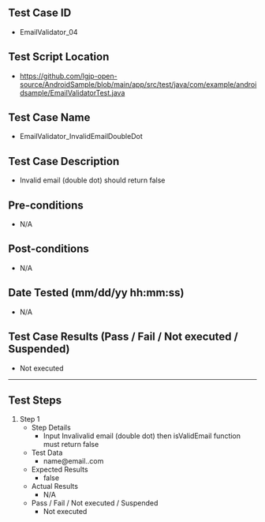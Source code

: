 ## Test Case ID
* EmailValidator_04
## Test Script Location
* https://github.com/lgjp-open-source/AndroidSample/blob/main/app/src/test/java/com/example/androidsample/EmailValidatorTest.java
## Test Case Name
* EmailValidator_InvalidEmailDoubleDot
## Test Case Description
* Invalid email (double dot) should return false
## Pre-conditions
* N/A
## Post-conditions
* N/A
## Date Tested (mm/dd/yy hh:mm:ss)
* N/A
## Test Case Results (Pass / Fail / Not executed / Suspended)
* Not executed
---
## Test Steps
1. Step 1
	* Step Details
		* Input Invalivalid email (double dot) then isValidEmail function must return false
	* Test Data
		* name@email..com
	* Expected Results
		* false
	* Actual Results
		* N/A
	* Pass / Fail / Not executed / Suspended
		* Not executed
